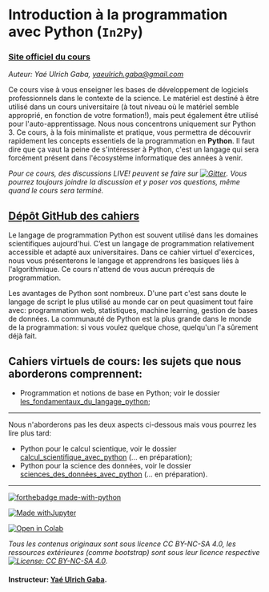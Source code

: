 # Introduction à la programmation avec Python (`In2Py`)

### [Site officiel du cours](https://gabayae.github.io/bases_de_programmation_python/)









*Auteur: Yaé Ulrich Gaba, yaeulrich.gaba@gmail.com*


Ce cours vise à vous enseigner les bases de développement de logiciels professionnels dans le contexte de la science.
Le matériel est destiné à être utilisé dans un cours universitaire (à tout niveau où le matériel semble approprié,
en fonction de votre formation!), mais peut également être utilisé pour l'auto-apprentissage. 
Nous nous concentrons uniquement sur Python 3. Ce cours, à la fois minimaliste et pratique, vous permettra de découvrir rapidement les concepts essentiels de la programmation en **Python**. Il faut dire que ça vaut la peine de s'intéresser à Python, c'est un langage qui sera forcément présent dans l'écosystème informatique des années à venir. 


*Pour ce cours, des discussions LIVE! peuvent se faire sur [![Gitter](https://badges.gitter.im/ai-technipreneurs/programmation-python-pratique.svg)](https://gitter.im/ai-technipreneurs/programmation-python-pratique?utm_source=badge&utm_medium=badge&utm_campaign=pr-badge). Vous pourrez toujours joindre la discussion et y poser vos questions, même quand le cours sera terminé.*



## [Dépôt GitHub des cahiers](https://github.com/gabayae/bases_de_programmation_python/tree/master/cahiers_virtuels_de_cours)


Le langage de programmation Python est souvent utilisé dans les domaines scientifiques aujourd'hui. C’est un langage de programmation relativement accessible et adapté aux universitaires. Dans ce cahier virtuel d'exercices, nous vous présenterons le langage et apprendrons les basiques liés à l'algorithmique. Ce cours n'attend de vous aucun prérequis de programmation.

Les avantages de Python sont nombreux. D'une part c'est sans doute le langage de script le plus utilisé au monde car on peut quasiment tout faire avec: programmation web, statistiques, machine learning, gestion de bases de données. La communauté de Python est la plus grande dans le monde de la programmation: si vous voulez quelque chose, quelqu'un l'a sûrement déjà fait.


## Cahiers virtuels de cours: les sujets que nous aborderons comprennent:
 
  * Programmation et notions de base en Python; voir le dossier [les_fondamentaux_du_langage_python](https://github.com/KeuCoding/Introduction-a-la-programmation-avec-Python-In2Py/tree/main/les_fondamentaux_du_langage_python);

**** 
  Nous n'aborderons pas les deux aspects ci-dessous mais vous pourrez les lire plus tard:
  
  * Python pour le calcul scientique, voir le dossier [calcul_scientifique_avec_python](https://github.com/KeuCoding/Introduction-a-la-programmation-avec-Python-In2Py/tree/main/calcul_scientifique_avec_python) (... en préparation);
  * Python pour la science des données, voir le dossier [sciences_des_données_avec_python](https://github.com/KeuCoding/Introduction-a-la-programmation-avec-Python-In2Py/tree/main/sciences_des_données_avec_python) (... en préparation).

****



[![forthebadge made-with-python](http://ForTheBadge.com/images/badges/made-with-python.svg)](https://www.python.org/) 

[![Made withJupyter](https://img.shields.io/badge/Made%20with-Jupyter-orange?style=for-the-badge&logo=Jupyter)](https://jupyter.org/try)

[![Open in Colab](https://colab.research.google.com/assets/colab-badge.svg)](https://colab.research.google.com/notebooks/welcome.ipynb?hl=fr)


*Tous les contenus originaux sont sous licence CC BY-NC-SA 4.0, les ressources extérieures (comme bootstrap) sont sous leur licence respective [![License: CC BY-NC-SA 4.0](https://img.shields.io/badge/License-CC%20BY--NC--SA%204.0-lightgrey.svg)](https://creativecommons.org/licenses/by-nc-sa/4.0/).*


#### Instructeur: [Yaé Ulrich Gaba](https://github.com/gabayae).


